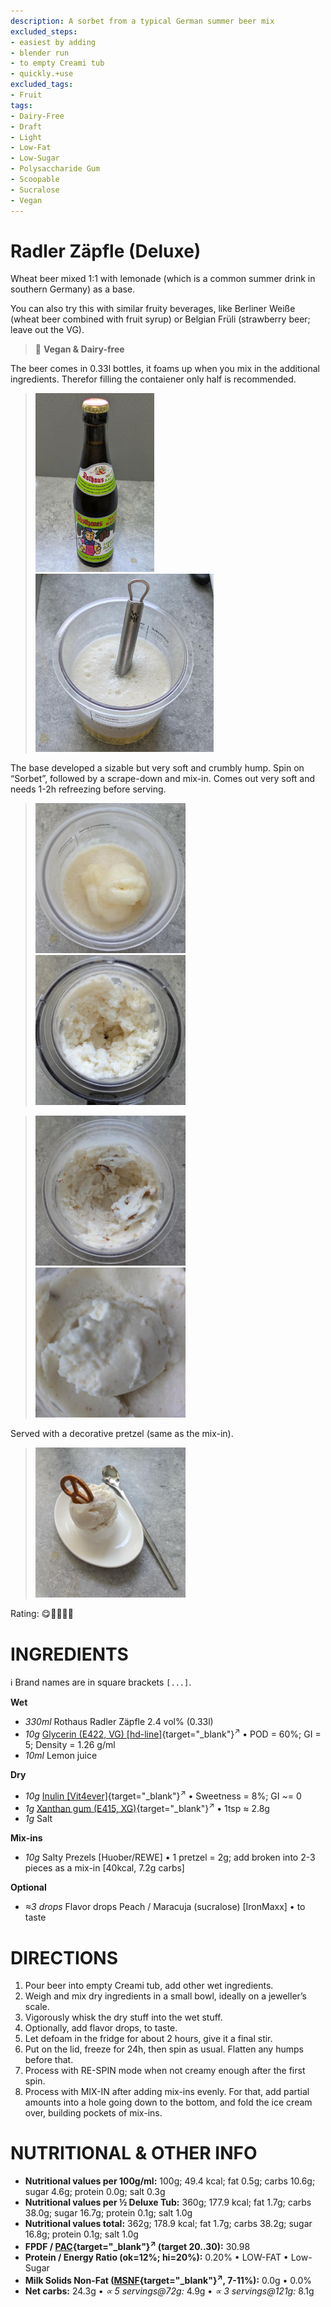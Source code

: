 ```yaml
---
description: A sorbet from a typical German summer beer mix
excluded_steps:
- easiest by adding
- blender run
- to empty Creami tub
- quickly.+use
excluded_tags:
- Fruit
tags:
- Dairy-Free
- Draft
- Light
- Low-Fat
- Low-Sugar
- Polysaccharide Gum
- Scoopable
- Sucralose
- Vegan
---
```

# Radler Zäpfle (Deluxe)

Wheat beer mixed 1:1 with lemonade (which is a common summer drink in southern Germany) as a base.

You can also try this with similar fruity beverages, like Berliner Weiße (wheat beer combined with fruit syrup) or Belgian Früli (strawberry beer; leave out the VG).

> 🌿 **Vegan & Dairy-free**

The beer comes in 0.33l bottles, it foams up when you mix in the additional ingredients. Therefor filling the contaiener only half is recommended.

> <img width=190 alt="Beer bottle" src="radler-zäpfle_2025-07-04_0.jpg" class="zoomable" />
> <img width=285 alt="Whisked" src="radler-zäpfle_2025-07-04_1.jpg" class="zoomable" />

The base developed a sizable but very soft and crumbly hump. Spin on “Sorbet”, followed by a scrape-down and mix-in. Comes out very soft and needs 1-2h refreezing before serving.

> <img width=240 alt="Foamy hump" src="radler-zäpfle_2025-07-04_2.jpg" class="zoomable" />
> <img width=240 alt="Spun on Sorbet" src="radler-zäpfle_2025-07-04_3.jpg" class="zoomable" />

> <img width=240 alt="After mix-in" src="radler-zäpfle_2025-07-04_4.jpg" class="zoomable" />
> <img width=240 alt="Scooped" src="radler-zäpfle_2025-07-04_5.jpg" class="zoomable" />

Served with a decorative pretzel (same as the mix-in).

> <img width=240 alt="Served" src="radler-zäpfle_2025-07-04_6.jpg" class="zoomable" />

Rating: 😋🍺🍺🍋🍋

# INGREDIENTS

ℹ️ Brand names are in square brackets `[...]`.

**Wet**

  - _330ml_ Rothaus Radler Zäpfle 2.4 vol% (0.33l)
  - _10g_ [Glycerin (E422, VG) \[hd-line\]](/ice-creamery/info/ingredients/#vegetable-glycerin-glycerol-vg-e422){target="_blank"}<sup>↗</sup> • POD = 60%; GI = 5; Density = 1.26 g/ml
  - _10ml_ Lemon juice

**Dry**

  - _10g_ [Inulin \[Vit4ever\]](/ice-creamery/info/ingredients/#inulin){target="_blank"}<sup>↗</sup> • Sweetness = 8%; GI ~= 0
  - _1g_ [Xanthan gum (E415, XG)](/ice-creamery/info/ingredients/#xanthan-gum-xg-e415){target="_blank"}<sup>↗</sup> • 1tsp ≈ 2.8g
  - _1g_ Salt

**Mix-ins**

  - _10g_ Salty Prezels [Huober/REWE] • 1 pretzel = 2g; add broken into 2-3 pieces as a mix-in [40kcal, 7.2g carbs]

**Optional**

  - _≈3 drops_ Flavor drops Peach / Maracuja (sucralose) [IronMaxx] • to taste

# DIRECTIONS

 1. Pour beer into empty Creami tub, add other wet ingredients.
 1. Weigh and mix dry ingredients in a small bowl, ideally on a jeweller’s scale.
 1. Vigorously whisk the dry stuff into the wet stuff.
 1. Optionally, add flavor drops, to taste.
 1. Let defoam in the fridge for about 2 hours, give it a final stir.
 1. Put on the lid, freeze for 24h, then spin as usual. Flatten any humps before that.
 1. Process with RE-SPIN mode when not creamy enough after the first spin.
 1. Process with MIX-IN after adding mix-ins evenly. For that, add partial amounts into a hole going down to the bottom, and fold the ice cream over, building pockets of mix-ins.

# NUTRITIONAL & OTHER INFO
- **Nutritional values per 100g/ml:** 100g; 49.4 kcal; fat 0.5g; carbs 10.6g; sugar 4.6g; protein 0.0g; salt 0.3g
- **Nutritional values per ½ Deluxe Tub:** 360g; 177.9 kcal; fat 1.7g; carbs 38.0g; sugar 16.7g; protein 0.1g; salt 1.0g
- **Nutritional values total:** 362g; 178.9 kcal; fat 1.7g; carbs 38.2g; sugar 16.8g; protein 0.1g; salt 1.0g
- **FPDF / [PAC](/ice-creamery/info/glossary/#potere-anti-congelante-pac){target="_blank"}<sup>↗</sup> (target 20..30):** 30.98
- **Protein / Energy Ratio (ok=12%; hi=20%):** 0.20% • LOW-FAT • Low-Sugar
- **Milk Solids Non-Fat ([MSNF](/ice-creamery/info/glossary/#milk-solids-not-fat-msnf){target="_blank"}<sup>↗</sup>, 7-11%):** 0.0g • 0.0%
- **Net carbs:** 24.3g • *∝ 5 servings@72g:* 4.9g • *∝ 3 servings@121g:* 8.1g
